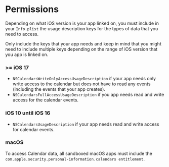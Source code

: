 # Permissions

Depending on what iOS version is your app linked on, you must include in your `Info.plist` the usage description keys 
for the types of data that you need to access.

Only include the keys that your app needs and keep in mind that you might need to include multiple keys depending on the
range of iOS version that you app is linked on.

### \>= iOS 17

* `NSCalendarsWriteOnlyAccessUsageDescription` if your app needs only write access to the calendar but does not have to
read any events (including the events that your app creates).
* `NSCalendarsFullAccessUsageDescription` if you app needs read and write access for the calendar events.

### iOS 10 until iOS 16

* `NSCalendarsUsageDescription` if your app needs read and write access for calendar events.

### macOS

To access Calendar data, all sandboxed macOS apps must include the `com.apple.security.personal-information.calendars entitlement`.